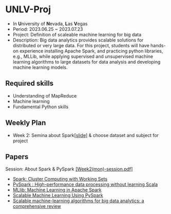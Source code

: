 # UNLV-Proj
- In **U**niversity of **N**evada, **L**as **V**egas
- Period: 2023.06.25 ~ 2023.07.23
- Project: Definition of scaleable machine learning for big data
- Description: Big data analytics provides scalable solutions for distributed or very large data. For this project, students will have hands-on experience installing Apache Spark, and practicing python libraries, e.g., MLLib, while applying supervised and unsupervised machine learning algorithms to large datasets for data analysis and developing machine learning models.

## Required skills
- Understanding of MapReduce
- Machine learning
- Fundamental Python skills

## Weekly Plan
- Week 2: Semina about Spark[[slide]](https://github.com/riverallzero/UNLV-proj/blob/main/Week2(mon)-session.pdf) & choose dataset and subject for project

## Papers
Session: About Spark & PySpark [[Week2(mon)-session.pdf]](https://github.com/riverallzero/UNLV-proj/blob/main/Week2(mon)-session.pdf)
- [Spark: Cluster Computing with Working Sets](https://www.usenix.org/legacy/event/hotcloud10/tech/full_papers/Zaharia.pdf)
- [PySpark : High-performance data processing without learning Scala](https://www.ibm.com/downloads/cas/DVRQZYOE)
- [MLlib: Machine Learning in Apache Spark](https://www.jmlr.org/papers/volume17/15-237/15-237.pdf)
- [Scalable Machine Learning Using PySpark](https://ieeexplore.ieee.org/document/9842696)
- [Scalable machine-learning algorithms for big data analytics: a comprehensive review](https://wires.onlinelibrary.wiley.com/doi/epdf/10.1002/widm.1194)
  
